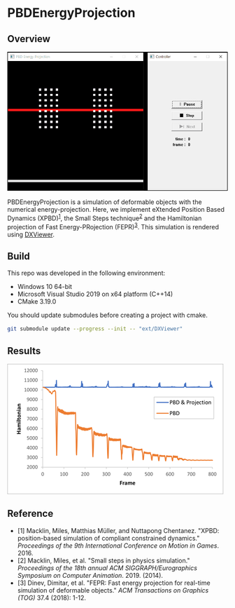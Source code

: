 # PBDEnergyProjection
## Overview
![demo](docs/images/demo.gif)

PBDEnergyProjection is a simulation of deformable objects with the numerical energy-projection. Here, we implement eXtended Position Based Dynamics (XPBD)<sup>[1](#footnote_1)</sup>, the Small Steps technique<sup>[2](#footnote_2)</sup> and the Hamiltonian projection of Fast Energy-PRojection (FEPR)<sup>[3](#footnote_3)</sup>. This simulation is rendered using <A href="https://github.com/frostsim/DXViewer">DXViewer</A>.

## Build
This repo was developed in the following environment:
* Windows 10 64-bit
* Microsoft Visual Studio 2019 on x64 platform (C++14)
* CMake 3.19.0

You should update submodules before creating a project with cmake.

```bash
git submodule update --progress --init -- "ext/DXViewer"
```

## Results
![graph](docs/images/graph.png)

## Reference
* <a name="footnote_1">[1]</a> Macklin, Miles, Matthias Müller, and Nuttapong Chentanez. "XPBD: position-based simulation of compliant constrained dynamics." _Proceedings of the 9th International Conference on Motion in Games_. 2016.
* <a name="footnote_2">[2]</a> Macklin, Miles, et al. "Small steps in physics simulation." _Proceedings of the 18th annual ACM SIGGRAPH/Eurographics Symposium on Computer Animation_. 2019. (2014).
* <a name="footnote_3">[3]</a> Dinev, Dimitar, et al. "FEPR: Fast energy projection for real-time simulation of deformable objects." _ACM Transactions on Graphics (TOG)_ 37.4 (2018): 1-12.

